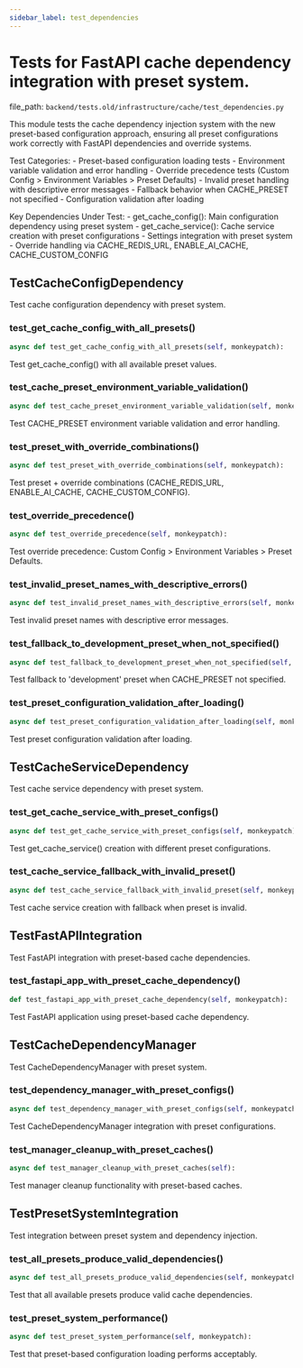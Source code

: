 ```yaml
---
sidebar_label: test_dependencies
---
```


# Tests for FastAPI cache dependency integration with preset system.

  file_path: `backend/tests.old/infrastructure/cache/test_dependencies.py`

This module tests the cache dependency injection system with the new preset-based
configuration approach, ensuring all preset configurations work correctly with
FastAPI dependencies and override systems.

Test Categories:
    - Preset-based configuration loading tests
    - Environment variable validation and error handling 
    - Override precedence tests (Custom Config > Environment Variables > Preset Defaults)
    - Invalid preset handling with descriptive error messages
    - Fallback behavior when CACHE_PRESET not specified
    - Configuration validation after loading

Key Dependencies Under Test:
    - get_cache_config(): Main configuration dependency using preset system
    - get_cache_service(): Cache service creation with preset configurations
    - Settings integration with preset system
    - Override handling via CACHE_REDIS_URL, ENABLE_AI_CACHE, CACHE_CUSTOM_CONFIG

## TestCacheConfigDependency

Test cache configuration dependency with preset system.

### test_get_cache_config_with_all_presets()

```python
async def test_get_cache_config_with_all_presets(self, monkeypatch):
```

Test get_cache_config() with all available preset values.

### test_cache_preset_environment_variable_validation()

```python
async def test_cache_preset_environment_variable_validation(self, monkeypatch):
```

Test CACHE_PRESET environment variable validation and error handling.

### test_preset_with_override_combinations()

```python
async def test_preset_with_override_combinations(self, monkeypatch):
```

Test preset + override combinations (CACHE_REDIS_URL, ENABLE_AI_CACHE, CACHE_CUSTOM_CONFIG).

### test_override_precedence()

```python
async def test_override_precedence(self, monkeypatch):
```

Test override precedence: Custom Config > Environment Variables > Preset Defaults.

### test_invalid_preset_names_with_descriptive_errors()

```python
async def test_invalid_preset_names_with_descriptive_errors(self, monkeypatch):
```

Test invalid preset names with descriptive error messages.

### test_fallback_to_development_preset_when_not_specified()

```python
async def test_fallback_to_development_preset_when_not_specified(self, monkeypatch):
```

Test fallback to 'development' preset when CACHE_PRESET not specified.

### test_preset_configuration_validation_after_loading()

```python
async def test_preset_configuration_validation_after_loading(self, monkeypatch):
```

Test preset configuration validation after loading.

## TestCacheServiceDependency

Test cache service dependency with preset system.

### test_get_cache_service_with_preset_configs()

```python
async def test_get_cache_service_with_preset_configs(self, monkeypatch):
```

Test get_cache_service() creation with different preset configurations.

### test_cache_service_fallback_with_invalid_preset()

```python
async def test_cache_service_fallback_with_invalid_preset(self, monkeypatch):
```

Test cache service creation with fallback when preset is invalid.

## TestFastAPIIntegration

Test FastAPI integration with preset-based cache dependencies.

### test_fastapi_app_with_preset_cache_dependency()

```python
def test_fastapi_app_with_preset_cache_dependency(self, monkeypatch):
```

Test FastAPI application using preset-based cache dependency.

## TestCacheDependencyManager

Test CacheDependencyManager with preset system.

### test_dependency_manager_with_preset_configs()

```python
async def test_dependency_manager_with_preset_configs(self, monkeypatch):
```

Test CacheDependencyManager integration with preset configurations.

### test_manager_cleanup_with_preset_caches()

```python
async def test_manager_cleanup_with_preset_caches(self):
```

Test manager cleanup functionality with preset-based caches.

## TestPresetSystemIntegration

Test integration between preset system and dependency injection.

### test_all_presets_produce_valid_dependencies()

```python
async def test_all_presets_produce_valid_dependencies(self, monkeypatch):
```

Test that all available presets produce valid cache dependencies.

### test_preset_system_performance()

```python
async def test_preset_system_performance(self, monkeypatch):
```

Test that preset-based configuration loading performs acceptably.
